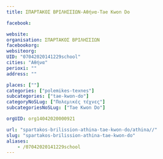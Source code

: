 ```yaml
---
title: ΣΠΑΡΤΑΚΟΣ ΒΡΙΛΗΣΣΙΩΝ-Αθήνα-Tae Kwon Do

facebook:

website:
organisation: ΣΠΑΡΤΑΚΟΣ ΒΡΙΛΗΣΣΙΩΝ
facebookorg:
websiteorg:
UID: "07042020141229school"
cities: "Αθήνα"
perioxi: ""
address: ""

places: [""]
categories: ["polemikes-texnes"]
subcategories: ["tae-kwon-do"]
categoryNoSLug: ["Πολεμικές τέχνες"]
subcategoriesNoSLug: ["Tae Kwon Do"]

orgUID: org14042020000921

url: "spartakos-brilission-athina-tae-kwon-do/athina//"
slug: "spartakos-brilission-athina-tae-kwon-do"
aliases:
    - /07042020141229school
---
```





